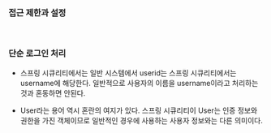 ### 접근 제한과 설정

<br>

### 단순 로그인 처리
- 스프링 시큐리티에서는 일반 시스템에서 userid는 스프링 시큐리티에서는 username에 해당한다. 일반적으로 사용자의 이름을 username이라고 처리하는 것과 혼동하면 안된다.

- User라는 용어 역시 혼란의 여지가 있다. 스프링 시큐리티이 User는 인증 정보와 권한을 가진 객체이므로 일반적인 경우에 사용하는 사용자 정보와는 다른 의미이다.

